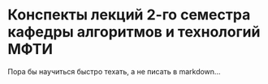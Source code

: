 # Конспекты лекций 2-го семестра кафедры алгоритмов и технологий МФТИ

Пора бы научиться быстро техать, а не писать в markdown...

